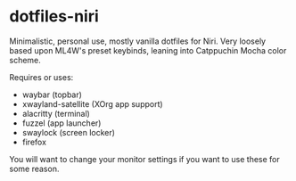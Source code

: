 # dotfiles-niri
Minimalistic, personal use, mostly vanilla dotfiles for Niri. Very loosely based upon ML4W's preset keybinds, leaning into Catppuchin Mocha color scheme.

Requires or uses:
- waybar (topbar)
- xwayland-satellite (XOrg app support)
- alacritty (terminal)
- fuzzel (app launcher)
- swaylock (screen locker)
- firefox 

You will want to change your monitor settings if you want to use these for some reason.
